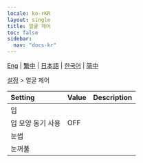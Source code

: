 ```yaml
---
locale: ko-rKR
layout: single
title: 얼굴 제어
toc: false
sidebar:
  nav: "docs-kr"
---
```

[Eng](/dancexr/menu/2025.4/actor/facial_debug) | [繁中](/tw/dancexr/menu/2025.4/actor/facial_debug) | [日本語](/jp/dancexr/menu/2025.4/actor/facial_debug) | [한국어](/kr/dancexr/menu/2025.4/actor/facial_debug) | [简中](/zh/dancexr/menu/2025.4/actor/facial_debug)

[설정](../menu#설정) > 얼굴 제어



| Setting | Value | Description |
| :--- | --- | :--- |
| 입 || 
| 입 모양 동기 사용 | OFF | 
| 눈썹 || 
| 눈꺼풀 || 
